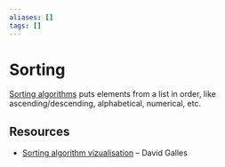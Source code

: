 ```yaml
---
aliases: []
tags: []
---
```


# Sorting

[Sorting algorithms](https://wikipedia.org/wiki/sorting_algorithm) puts elements from a list in order, like ascending/descending, alphabetical, numerical, etc.

## Resources

- [Sorting algorithm vizualisation](https://www.cs.usfca.edu/~galles/visualization/comparisonsort.html) – David Galles